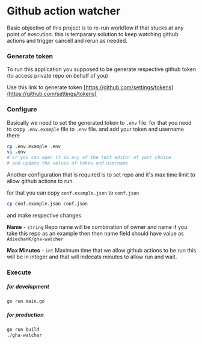 # Github action watcher

Basic objective of this project is to re-run workflow if that stucks at any point of execution. this is temparary solution to keep watching github actions and trigger cancell and rerun as needed.

### Generate token

To run this application you supposed to be generate respective github token (to access private repo on behalf of you)

Use this link to generate token
[https://github.com/settings/tokens](https://github.com/settings/tokens)


### Configure

Basically we need to set the generated token to `.env` file. for that you need to copy `.env.example` file to `.env` file. and add your token and username there

```bash
cp .env.example .env
vi .env
# or you can open it in any of the text editor of your choice
# and update the values of token and username
```

Another configuration that is required is to set repo and it's max time limit to allow github actions to run.

for that you can copy `conf.example.json` to `conf.json`

```bash
cp conf.example.json conf.json
```

and make respective changes.

**Name** - `string` Repo name will be combination of owner and name if you take this repo as an example then then name field should have value as `AdiechaHK/gha-watcher`

**Max Minutes** - `int` Maximum time that we allow github actions to be run this will be in integer and that will indecats minutes to allow run and wait.


### Execute 

##### for development

```bash
go run main.go
```

##### for production

```bash
go run build
./gha-watcher
```